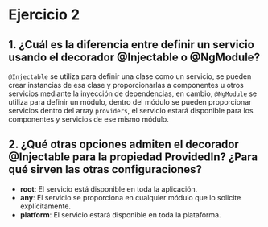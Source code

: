 # Ejercicio 2
## 1. ¿Cuál es la diferencia entre definir un servicio usando el decorador @Injectable o @NgModule?
`@Injectable` se utiliza para definir una clase como un servicio, se pueden crear instancias de esa clase y proporcionarlas a componentes u otros servicios mediante la inyección de dependencias, en cambio, `@NgModule` se utiliza para definir un módulo, dentro del módulo se pueden proporcionar servicios dentro del array `providers`, el servicio estará disponible para los componentes y servicios de ese mismo módulo.

## 2. ¿Qué otras opciones admiten el decorador @Injectable para la propiedad ProvidedIn? ¿Para qué sirven las otras configuraciones?
* **root**: El servicio está disponible en toda la aplicación.
* **any**: El servicio se proporciona en cualquier módulo que lo solicite explícitamente.
* **platform**: El servicio estará disponible en toda la plataforma.